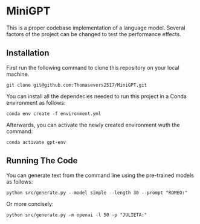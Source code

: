 # MiniGPT
This is a proper codebase implementation of a language model. Several factors of the project can be changed to test the performance effects.


## Installation
First run the following command to clone this repository on your local machine.

```git clone git@github.com:Thomasevers2517/MiniGPT.git ```

You can install all the dependecies needed to run this project in a Conda environment as follows:

```conda env create -f environment.yml```

Afterwards, you can activate the newly created environment wuth the command:
 
```conda activate gpt-env```


## Running The Code

You can generate text from the command line using the pre-trained models as follows:

```python src/generate.py --model simple --length 30 --prompt "ROMEO:"```

Or more concisely:

```python src/generate.py -m openai -l 50 -p "JULIETA:"```